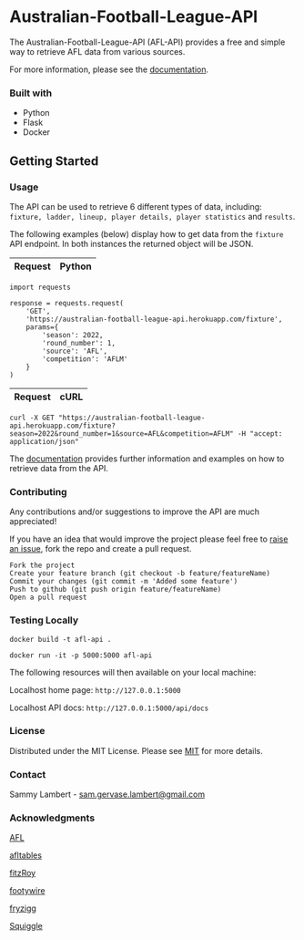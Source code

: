 # Australian-Football-League-API
The Australian-Football-League-API (AFL-API) provides a free and simple way to retrieve AFL data from various sources.

For more information, please see the [documentation](https://australian-football-league-api.herokuapp.com/api/docs).

### Built with
- Python
- Flask
- Docker

## Getting Started

### Usage

The API can be used to retrieve 6 different types of data, including: ```fixture, ladder, lineup, player details, player statistics``` and ```results```.


The following examples (below) display how to get data from the ```fixture``` API endpoint. In both instances the returned object will be JSON.

|Request|Python|
--- | --- |

```
import requests

response = requests.request(
    'GET',
    'https://australian-football-league-api.herokuapp.com/fixture',
    params={
        'season': 2022,
        'round_number': 1,
        'source': 'AFL',
        'competition': 'AFLM'
    }
)
```

|Request|cURL|
--- | --- |

```
curl -X GET "https://australian-football-league-api.herokuapp.com/fixture?season=2022&round_number=1&source=AFL&competition=AFLM" -H "accept: application/json"
```

The [documentation](https://australian-football-league-api.herokuapp.com/api/docs) provides further information and examples on how to retrieve data from the API.

### Contributing
Any contributions and/or suggestions to improve the API are much appreciated!

If you have an idea that would improve the project please feel free to [raise an issue](https://github.com/sglambert/australian-football-league-api/issues), fork the repo and create a pull request.

    Fork the project
    Create your feature branch (git checkout -b feature/featureName)
    Commit your changes (git commit -m 'Added some feature')
    Push to github (git push origin feature/featureName)
    Open a pull request

### Testing Locally

```docker build -t afl-api .```

```docker run -it -p 5000:5000 afl-api```

The following resources will then available on your local machine:

Localhost home page: ```http://127.0.0.1:5000```

Localhost API docs: ```http://127.0.0.1:5000/api/docs```

### License

Distributed under the MIT License. Please see [MIT](https://choosealicense.com/licenses/mit/) for more details.

### Contact
Sammy Lambert - sam.gervase.lambert@gmail.com

### Acknowledgments
[AFL](https://www.afl.com.au/)

[afltables](https://afltables.com/afl/afl_index.html)

[fitzRoy](https://github.com/jimmyday12/fitzRoy)

[footywire](https://www.footywire.com/)

[fryzigg](https://twitter.com/fryzigg?lang=en)

[Squiggle](https://api.squiggle.com.au/)
